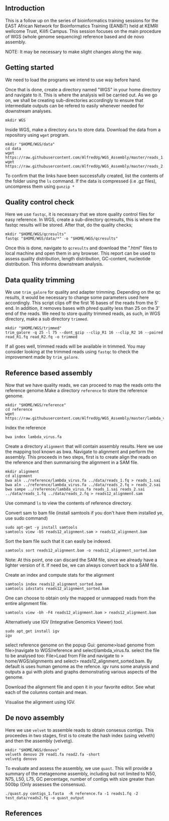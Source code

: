 ## **Introduction**
This is a follow up on the series of bioinformatics training sessions for the EAST African Network for Bioinformatics Training (EANBiT) held at KEMRI wellcome Trust, Kilifi Campus. This session focuses on the main procedure of  WGS (whole genome sequencing) reference based and de novo assembly.

NOTE: It may  be necessary to make slight changes along the way.

## **Getting started**

We need to load the programs we intend to use way before hand.

Once that is done, create a directory named "WGS" in your home directory and navigate to it. This is where the analysis will be carried out. As we go on, we shall be creating sub-directories accordingly to ensure that intermediate outputs can be refered to easily whenever needed for downstream analyses. 
```{r,eval=FALSE,error=FALSE,warning=FALSE,message=FALSE,echo=TRUE}
mkdir WGS
```

Inside WGS, make a directory `data` to store data. Download the data from a repository using `wget` program. 
```{r,eval=FALSE,error=FALSE,warning=FALSE,message=FALSE,echo=TRUE}
mkdir "$HOME/WGS/data"
cd data
wget https://raw.githubusercontent.com/AlfredUg/WGS_Assembly/master/reads_1.fq
wget https://raw.githubusercontent.com/AlfredUg/WGS_Assembly/master/reads_2.fq
```

To confirm that the links have been successfully created, list the contents of the folder using the `ls` command. If the data is compressed (i.e .gz files), uncompress them using `gunzip *`

## **Quality control check**
Here we use `fastqc`, it is necessary that we store quality control files for easy reference. In WGS, create a sub-directory qcresults, this is where the fastqc results will be stored.
After that, do the quality checks;
```{r,eval=FALSE,error=FALSE,warning=FALSE,message=FALSE,echo=TRUE}
mkdir "$HOME/WGS/qcresults"
fastqc "$HOME/WGS/data/*" -o "$HOME/WGS/qcresults"
```
Once this is done, navigate to `qcresults` and download the ".html" files to local machine and open them in any browser. This report can be used to assess quality distribution, length distribution, GC-content, nucleotide distribution. This informs downstream analysis.

## **Data quality trimming**
We use `trim_galore` for quality and adapter trimming. Depending on the qc results, it would be necessary to change some parameters used here accordingly. This script clips off the first 16 bases of the reads from the 5' end. In addition, it removes bases with phred quality less than 25 on the 3' end of the reads. We need to store quality trimmed reads, as such, in WGS directory, make a sub directory `trimmed`.
```{r,eval=FALSE,error=FALSE,warning=FALSE,message=FALSE,echo=TRUE}
mkdir "$HOME/WGS/trimmed"
trim_galore -q 25 -l 75 --dont_gzip --clip_R1 16 --clip_R2 16 --paired read_R1.fq read_R2.fq -o trimmed
```
If all goes well, trimmed reads will be available in trimmed.
You may consider looking at the trimmed reads using `fastqc` to check the improvement made by `trim_galore`.

##  **Reference based assembly** 

Now that we have quality reads, we can proceed to map the reads onto the reference genome.Make a directory `reference` to store the reference genome.  
```{r,eval=FALSE,error=FALSE,warning=FALSE,message=FALSE,echo=TRUE}
mkdir "$HOME/WGS/reference"
cd reference
wget https://raw.githubusercontent.com/AlfredUg/WGS_Assembly/master/lambda_virus.fa
```

Index the reference 
```{r,eval=FALSE,error=FALSE,warning=FALSE,message=FALSE,echo=TRUE}
bwa index lambda_virus.fa
```
Create a directory `alignment` that will contain assembly results. Here we use the mapping tool known as bwa. Navigate to alignment and perform the assembly. This proceeds in two steps, first is to create align  the reads on the reference and then summarising the alignment in a SAM file.
```{r,eval=FALSE,error=FALSE,warning=FALSE,message=FALSE,echo=TRUE}
mkdir alignment
cd alignment
bwa aln ../reference/lambda_virus.fa ../data/reads_1.fq > reads_1.sai
bwa aln ../reference/lambda_virus.fa ../data/reads_2.fq > reads_2.sai
bwa sampe ../reference/lambda_virus.fa reads_1.sai reads_2.sai ../data/reads_1.fq ../data/reads_2.fq > reads12_alignment.sam
```

Use command `ls` to view the contents of reference directory.

Convert sam to bam file (install samtools if you don't have them installed ye, use sudo command)

```{r,eval=FALSE,error=FALSE,warning=FALSE,message=FALSE,echo=TRUE}
sudo apt-get -y install samtools
samtools view -bS reads12_alignment.sam > reads12_alignment.bam
```
Sort the bam file such that it can easily be indexed.
```{r,eval=FALSE,error=FALSE,warning=FALSE,message=FALSE,echo=TRUE}
samtools sort reads12_alignment.bam -o reads12_alignment_sorted.bam
```
Note: At this point, one can discard the SAM file, since we already have a lighter version of it. If need be, we can always convert back to a SAM file.

Create an index and compute stats for the alignment
```{r,eval=FALSE,error=FALSE,warning=FALSE,message=FALSE,echo=TRUE}
samtools index reads12_alignment_sorted.bam
samtools idxstats reads12_alignment_sorted.bam
```

One can choose to obtain only the mapped or unmapped reads from the entire alignment file.
```{r,eval=FALSE,error=FALSE,warning=FALSE,message=FALSE,echo=TRUE}
samtools view -bh -F4 reads12_alignment.bam > reads12_alignment.bam
```
Alternatively use IGV (Integrative Genomics Viewer) tool.
```{r,eval=FALSE,error=FALSE,warning=FALSE,message=FALSE,echo=TRUE}
sudo apt_get install igv
igv
```
select reference genome on the popup Gui: genome>load genome from file>(navigate to WGS/reference and select)lambda_virus.fa.
select the file to be analysed too: File>Load from File and navigate to > home/WGS/alignments and select> reads12_alignment_sorted.bam. By default is uses human genome as the refence.
igv runs some analysis and outputs a gui with plots and graphs demonstrating various aspects of the genome.

Download the alignment file and open it in your favorite editor. See what each of the columns contain and mean.

Visualise the alignment using IGV.

##  **De novo assembly**
Here we use `velvet` to assemble reads to obtain consesus contigs. This proceedes in two stages, first is to create the hash index (using velveth) and then the assembly (velvetg).
```{r,eval=FALSE,error=FALSE,warning=FALSE,message=FALSE,echo=TRUE}
mkdir "$HOME/WGS/denovo"
velveth denovo 29 read1.fa read2.fa -short
velvetg denovo
```

To evaluate and assess the assembly, we use `quast`. This will provide a summary of the metagenome assembly, including but not limited to N50, N75, L50, L75, GC percentage, number of contigs with size greater than 500bp (Only assesses the consensus).
```{r,eval=FALSE,error=FALSE,warning=FALSE,message=FALSE,echo=TRUE}
./quast.py contigs_1.fasta  -R reference.fa -1 reads1.fq -2 test_data/reads2.fq -o quast_output
```
## **References**
